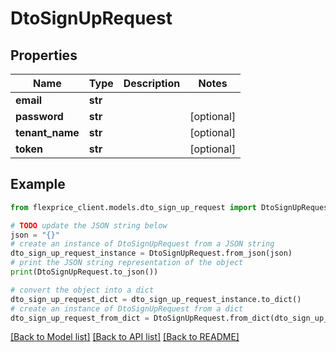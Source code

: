 # DtoSignUpRequest


## Properties

Name | Type | Description | Notes
------------ | ------------- | ------------- | -------------
**email** | **str** |  | 
**password** | **str** |  | [optional] 
**tenant_name** | **str** |  | [optional] 
**token** | **str** |  | [optional] 

## Example

```python
from flexprice_client.models.dto_sign_up_request import DtoSignUpRequest

# TODO update the JSON string below
json = "{}"
# create an instance of DtoSignUpRequest from a JSON string
dto_sign_up_request_instance = DtoSignUpRequest.from_json(json)
# print the JSON string representation of the object
print(DtoSignUpRequest.to_json())

# convert the object into a dict
dto_sign_up_request_dict = dto_sign_up_request_instance.to_dict()
# create an instance of DtoSignUpRequest from a dict
dto_sign_up_request_from_dict = DtoSignUpRequest.from_dict(dto_sign_up_request_dict)
```
[[Back to Model list]](../README.md#documentation-for-models) [[Back to API list]](../README.md#documentation-for-api-endpoints) [[Back to README]](../README.md)


